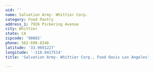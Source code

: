 ```yaml
---
uid: ''
name: Salvation Army- Whittier Corp.
category: Food Pantry
address_1: 7926 Pickering Avenue
city: Whittier
state: CA
zipcode: '90602'
phone: 562-698-8348
latitude: '33.9691227'
longitude: '-118.0417514'
title: 'Salvation Army- Whittier Corp., Food Oasis Los Angeles'

---
```


